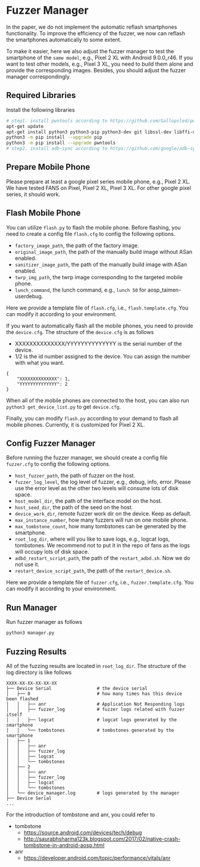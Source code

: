 # Fuzzer Manager

In the paper, we do not implement the automatic reflash smartphones functionality. To improve the efficiency of the fuzzer, we now can reflash the smartphones automatically to some extent. 

To make it easier, here we also adjust the fuzzer manager to test the smartphone of the `same model`, e.g., Pixel 2 XL with Android 9.0.0_r46. If you want to test other models, e.g., Pixel 3 XL, you need to build them alone and provide the corresponding images. Besides, you should adjust the fuzzer manager correspondingly.

## Required Libraries

Install the following libraries

```bash
# step1. install pwntools according to https://github.com/Gallopsled/pwntools#installation
apt-get update
apt-get install python3 python3-pip python3-dev git libssl-dev libffi-dev build-essential
python3 -m pip install --upgrade pip
python3 -m pip install --upgrade pwntools
# step2. install adb-sync according to https://github.com/google/adb-sync
```

## Prepare Mobile Phone
Please prepare at least a google pixel series mobile phone, e.g., Pixel 2 XL. We have tested FANS on Pixel, Pixel 2 XL, Pixel 3 XL. For other google pixel series, it should work.

## Flash Mobile Phone

You can utilize `flash.py` to flash the mobile phone. Before flashing, you need to create a config file `flash.cfg` to config the following options.
- `factory_image_path`, the path of the factory image. 
- `original_image_path`, the path of the manually build image without ASan enabled.
- `sanitizer_image_path`, the path of the manually build image with ASan enabled.
- `twrp_img_path`, the twrp image corresponding to the targeted mobile phone.
- `lunch_command`, the lunch command, e.g., `lunch 50` for aosp_taimen-userdebug.

Here we provide a template file of `flash.cfg`, i.e., `flash.template.cfg`. You can modify it according to your environment.

If you want to automatically flash all the mobile phones, you need to provide the `device.cfg`. The structure of the `device.cfg` is as follows
- XXXXXXXXXXXXXX/YYYYYYYYYYYYYY is the serial number of the device.
- 1/2 is the id number assigned to the device. You can assign the number with what you want.

```
{
    "XXXXXXXXXXXXXX": 1,
    "YYYYYYYYYYYYYY": 2
}
```

When all of the mobile phones are connected to the host, you can also run `python3 get_device_list.py` to get `device.cfg`.

Finally, you can modify `flash.py` according to your demand to flash all mobile phones. Currently, it is customized for Pixel 2 XL.

## Config Fuzzer Manager

Before running the fuzzer manager, we should create a config file `fuzzer.cfg` to config the following options.
- `host_fuzzer_path`, the path of fuzzer on the host.
- `fuzzer_log_level`, the log level of fuzzer, e.g., debug, info, error. Please use the error level as the other two levels will consume lots of disk space.
- `host_model_dir`, the path of the interface model on the host.
- `host_seed_dir`, the path of the seed on the host.
- `device_work_dir`, remote fuzzer work dir on the device. Keep as default.
- `max_instance_number`, how many fuzzers will run on one mobile phone.
- `max_tombstone_count`, how many tombstones can be generated by the smartphone.
- `root_log_dir`, where will you like to save logs, e.g., logcat logs, tombstones. We recommend not to put it in the repo of fans as the logs will occupy lots of disk space.
- `adbd_restart_script_path`, the path of the `restart_adbd.sh`. Now we do not use it.
- `restart_device_script_path`, the path of the `restart_device.sh`.

Here we provide a template file of `fuzzer.cfg`, i.e., `fuzzer.template.cfg`. You can modify it according to your environment.

## Run Manager

Run fuzzer manager as follows

```bash
python3 manager.py
```

## Fuzzing Results
All of the fuzzing results are located in `root_log_dir`. The structure of the log directory is like follows

```
XXXX-XX-XX-XX-XX-XX
├── Device Serial                 # the device serial
│   ├── 0                         # how many times has this device been flashed
│   │   ├── anr                   # Application Not Responding logs
│   │   ├── fuzzer_log            # fuzzer logs related with fuzzer itself
│   │   ├── logcat                # logcat logs generated by the smartphone
│   │   └── tombstones            # tombstones generated by the smartphone
│   ├── 1
│   │   ├── anr
│   │   ├── fuzzer_log
│   │   ├── logcat
│   │   └── tombstones
│   ├── 2
│   │   ├── anr
│   │   ├── fuzzer_log
│   │   ├── logcat
│   │   └── tombstones
│   └── device_manager.log        # logs generated by the manager
├── Device Serial
...
```

For the introduction of tombstone and anr, you could refer to
- tombstone
  - https://source.android.com/devices/tech/debug
  - http://saurabhsharma123k.blogspot.com/2017/02/native-crash-tombstone-in-android-aosp.html
- anr
  - https://developer.android.com/topic/performance/vitals/anr